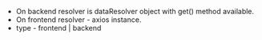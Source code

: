 * On backend resolver is dataResolver object with get() method available.
* On frontend resolver - axios instance.
* type - frontend | backend
